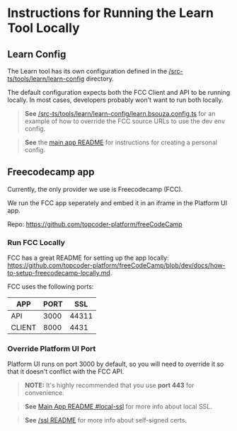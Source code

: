 # Instructions for Running the Learn Tool Locally

## Learn Config

The Learn tool has its own configuration defined in the [/src-ts/tools/learn/learn-config](/src-ts/tools/learn/learn-config/learn.config.ts) directory.

The default configuration expects both the FCC Client and API to be running locally. In most cases, developers probably won't want to run both locally. 

>**See** [/src-ts/tools/learn/learn-config/learn.bsouza.config.ts](/src-ts/tools/learn/learn-config/learn.bsouza.config.ts) for an example of how to override the FCC source URLs to use the dev env config.

>**See** the [main app README](/README.md#personal-config) for instructions for creating a personal config.

## Freecodecamp app

Currently, the only provider we use is Freecodecamp (FCC).

We run the FCC app seperately and embed it in an iframe in the Platform UI app.

Repo: https://github.com/topcoder-platform/freeCodeCamp

### Run FCC Locally

FCC has a great README for setting up the app locally: https://github.com/topcoder-platform/freeCodeCamp/blob/dev/docs/how-to-setup-freecodecamp-locally.md.

FCC uses the following ports:

| APP | PORT | SSL |
| --- | ---- | --- |
| API | 3000 | 44311 |
| CLIENT | 8000 | 4431 |

### Override Platform UI Port

Platform UI runs on port 3000 by default, so you will need to override it so that it doesn't conflict with the FCC API.

>**NOTE:** It's highly recommended that you use <b>port 443</b> for convenience.

>**See** [Main App README #local-ssl](/README.md#local-ssl) for more info about local SSL.

>**See** [/ssl README](/ssl/README.md) for more info about self-signed certs.

